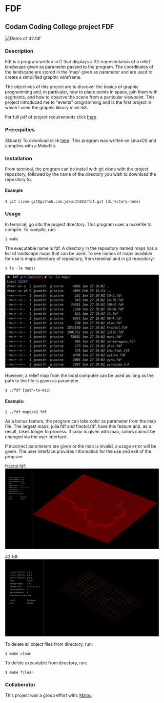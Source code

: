 # FDF
## Codam Coding College project FDF

![Demo of 42.fdf](https://github.com/jdsmith022/fdf_/blob/master/pictures/fdf.gif)

### Description
Fdf is a program written in C that displays a 3D representation of a relief landscape given as parameter passed to the program. The coordinates of the landscape are stored in the 'map' given as paramater and are used to create a simplified graphic wireframe.

The objectives of this project are to discover the basics of graphic programming and, in particular, how to place points in space, join them with segments, and how to observe the scene from a particular viewpoint. This project introduced me to "events" programming and is the first project in which I used the graphic library miniLibX.

For full pdf of project requirements click [here](https://github.com/jdsmith022/fdf/blob/master/fdf.en.pdf).

### Prerequities
XQuartz
To download click [here](https://www.xquartz.org/).
This program was written on LinuxOS and complies with a Makefile.

### Installation

From terminal, the program can be install with git clone with the project repository, followed by the name of the directory you wish to download the repository to.

#### Example 
```
$ git clone git@github.com:jdsmith022/fdf.git [directory-name]
```

### Usage

In terminal, go into the project directory. This program uses a makefile to compile. To compile, run:
```
$ make
```

The executable name is fdf. A directory in the repository named maps has a list of landscape maps that can be used. To see names of maps available for use is maps directory of repository, from terminal and in git repository:
```
$ ls -la maps/
```
![ls-la display](https://github.com/jdsmith022/fdf_/blob/master/pictures/ls-la.png)

However, a relief map from the local computer can be used as long as the path to the file is given as parameter.
```
$ ./fdf [path-to-map]
```

#### Example:
```
$ ./fdf maps/42.fdf
```

As a bonus feature, the program can take color as parameter from the map file. The largest maps, julia.fdf and fractol.fdf, have this feature and, as a result, takes longer to process. If color is given with map, colors cannot be changed via the user interface.

If incorrect parameters are given or the map is invalid, a usage error will be given. The user interface provides information for the use and exit of the program. 

fractol.fdf:
![fractol.fdf](https://github.com/jdsmith022/fdf_/blob/master/pictures/fractal.png)

42.fdf:
![42.fdf](https://github.com/jdsmith022/fdf_/blob/master/pictures/42.png)

To delete all object files from directory, run:
```
$ make clean
```
To delete executable from directory, run:
```
$ make fclean
```


### Collaborator
This project was a group effort with:
[Malou](https://github.com/mminkjan)
